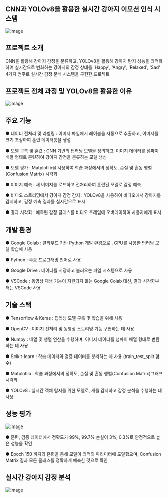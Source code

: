 CNN과 YOLOv8을 활용한 실시간 강아지 이모션 인식 시스템
---
![image](https://github.com/user-attachments/assets/49c74c58-be4c-40d3-a106-49e434c9b66c)


프로젝트 소개
---
CNN을 활용해 강아지 감정을 분류하고, YOLOv8을 활용해 강아지 탐지 성능을 최적화하여 실시간으로 변화하는 강아지의 감정 상태를 'Happy', 'Angry', 'Relaxed', 'Sad' 4가지 범주로 실시간 감정 분석 시스템을 구현한 프로젝트

프로젝트 전체 과정 및 YOLOv8을 활용한 이유
---
![image](https://github.com/user-attachments/assets/742c14ae-bf77-4bb6-96d7-eb132916f3b1)

주요 기능
---
● 데이터 전처리 및 라벨링 : 이미지 파일에서 레이블을 자동으로 추출하고, 이미지를 크기 조정하여 훈련 데이터셋을 생성

● 모델 구축 및 훈련 : CNN 기반의 딥러닝 모델을 정의하고, 이미지 데이터를 넘파이 배열 형태로 훈련하여 강아지 감정을 분류하는 모델 생성

● 모델 평가 : Matplotlib을 사용하여 학습 과정에서의 정확도, 손실 및 혼동 행렬(Confusion Matrix) 시각화

● 이미지 예측 : 새 이미지를 로드하고 전처리하여 훈련된 모델로 감정 예측

● 비디오 스트리밍에서 강아지 감정 감지 : YOLOv8을 사용하여 비디오에서 강아지를 감지하고, 감정 예측 결과를 실시간으로 표시

● 결과 시각화 : 예측된 감정 클래스를 비디오 프레임에 오버레이하여 사용자에게 표시

개발 환경
--
● Google Colab : 클라우드 기반 Python 개발 환경으로 , GPU를 사용한 딥러닝 모델 학습에 사용

● Python : 주요 프로그래밍 언어로 사용

● Google Drive : 데이터를 저장하고 불러오는 파일 시스템으로 사용

● VSCode : 동영상 재생 기능이 지원되지 않는 Google Colab 대신, 결과 시각화부터는 VSCode 사용

기술 스택
--
● Tensorflow & Keras : 딥러닝 모델 구축 및 학습을 위해 사용

● OpenCV : 이미지 전처리 및 동영상 스트리밍 기능 구현하는 데 사용

● Numpy : 배열 및 행렬 연산을 수행하며, 이미지 데이터를 넘파이 배열 형태로 변환하는 데 사용

● Scikit-learn : 학습 데이터와 검증 데이터를 분리하는 데 사용 (train_test_split 함수)

● Matplotlib : 학습 과정에서의 정확도, 손실 및 혼동 행렬(Confusion Matrix)그래프 시각화

● YOLOv8 : 실시간 객체 탐지를 위한 모델로, 개를 감지하고 감정 분석을 수행하는 데 사용

성능 평가
---
![image](https://github.com/user-attachments/assets/7d5e614b-fe32-43a7-b5ef-a088e24a7520)

● 훈련, 검증 데이터에서 정확도가 99%, 99.7% 손실이  3%, 0.3%로 안정적으로 높은 성능을 확인

● Epoch 150 까지의 훈련을 통해 모델이 최적의 파라미터에 도달했으며, Confusion Matrix 결과 모든 클래스를 정확하게 예측한 것으로 확인

실시간 강아지 감정 분석
---
![image](https://github.com/user-attachments/assets/f189bfd3-1f9a-4de1-ba69-2e6914b691d7)

